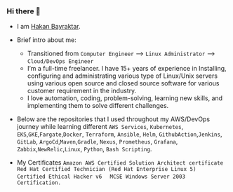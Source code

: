 ### Hi there 👋

- I am [Hakan Bayraktar](https://www.linkedin.com/in/hakanbayraktar/).

- Brief intro about me:
  * Transitioned from `Computer Engineer`  -->  `Linux Administrator` --> `Cloud/DevOps Engineer`
   * I’m a full-time freelancer. I have 15+ years of experience in Installing, configuring and administrating various type of Linux/Unix servers using various open source and closed source software for various customer requirement in the industry.
  * I love automation, coding, problem-solving, learning new skills, and implementing them to solve different challenges.
  
- Below are the repositories that I used throughout my AWS/DevOps journey while learning different `AWS Services`, `Kubernetes`, `EKS`,`GKE`,`Fargate`,`Docker`, `Terraform`, `Ansible`, `Helm`, `GithubAction`,`Jenkins`, `GitLab`, `ArgoCd`,`Maven`,`Gradle`, `Nexus`, `Prometheus`, `Grafana`, `Zabbix`,`NewRelic`,`Linux`, `Python`, `Bash Scripting`.
- My Certificates
`Amazon AWS Certified Solution Architect certificate ` 
`Red Hat Certified Technician (Red Hat Enterprise Linux 5) ` 
`Certified Ethical Hacker v6  ` 
`MCSE Windows Server 2003 Certification. ` 